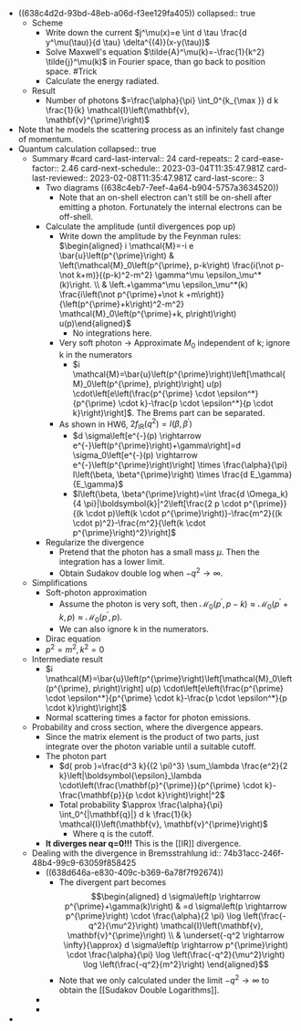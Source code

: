 - ((638c4d2d-93bd-48eb-a06d-f3ee129fa405))
  collapsed:: true
	- Scheme
		- Write down the current $j^\mu(x)=e \int d \tau \frac{d y^\mu(\tau)}{d \tau} \delta^{(4)}(x-y(\tau))$
		- Solve Maxwell's equation $\tilde{A}^\mu(k)=-\frac{1}{k^2} \tilde{j}^\mu(k)$ in Fourier space, than go back to position space. #Trick
		- Calculate the energy radiated.
	- Result
		- Number of photons $=\frac{\alpha}{\pi} \int_0^{k_{\max }} d k \frac{1}{k} \mathcal{I}\left(\mathbf{v}, \mathbf{v}^{\prime}\right)$
- Note that he models the scattering process as an infinitely fast change of momentum.
- Quantum calculation
  collapsed:: true
	- Summary #card
	  card-last-interval:: 24
	  card-repeats:: 2
	  card-ease-factor:: 2.46
	  card-next-schedule:: 2023-03-04T11:35:47.981Z
	  card-last-reviewed:: 2023-02-08T11:35:47.981Z
	  card-last-score:: 3
		- Two diagrams ((638c4eb7-7eef-4a64-b904-5757a3634520))
			- Note that an on-shell electron can't still be on-shell after emitting a photon. Fortunately the internal electrons can be off-shell.
		- Calculate the amplitude (until divergences pop up)
			- Write down the amplitude by the Feynman rules: $\begin{aligned} i \mathcal{M}=-i e \bar{u}\left(p^{\prime}\right) & \left(\mathcal{M}_0\left(p^{\prime}, p-k\right) \frac{i(\not p-\not k+m)}{(p-k)^2-m^2} \gamma^\mu \epsilon_\mu^*(k)\right. \\ & \left.+\gamma^\mu \epsilon_\mu^*(k) \frac{i\left(\not p^{\prime}+\not k +m\right)}{\left(p^{\prime}+k\right)^2-m^2} \mathcal{M}_0\left(p^{\prime}+k, p\right)\right) u(p)\end{aligned}$
				- No integrations here.
			- Very soft photon -> Approximate $M_0$ independent of k; ignore k in the numerators
				- $i \mathcal{M}=\bar{u}\left(p^{\prime}\right)\left[\mathcal{M}_0\left(p^{\prime}, p\right)\right] u(p) \cdot\left[e\left(\frac{p^{\prime} \cdot \epsilon^*}{p^{\prime} \cdot k}-\frac{p \cdot \epsilon^*}{p \cdot k}\right)\right]$.
				   The Brems part can be separated.
			- As shown in HW6, $2 f_{\mathrm{IR}}\left(q^2\right)=I\left(\beta, \beta^{\prime}\right)$
				- $d \sigma\left[e^{-}(p) \rightarrow e^{-}\left(p^{\prime}\right)+\gamma\right]=d \sigma_0\left[e^{-}(p) \rightarrow e^{-}\left(p^{\prime}\right)\right] \times \frac{\alpha}{\pi} I\left(\beta, \beta^{\prime}\right) \times \frac{d E_\gamma}{E_\gamma}$
				- $I\left(\beta, \beta^{\prime}\right)=\int \frac{d \Omega_k}{4 \pi}|\boldsymbol{k}|^2\left[\frac{2 p \cdot p^{\prime}}{(k \cdot p)\left(k \cdot p^{\prime}\right)}-\frac{m^2}{(k \cdot p)^2}-\frac{m^2}{\left(k \cdot p^{\prime}\right)^2}\right]$
		- Regularize the divergence
			- Pretend that the photon has a small mass $\mu$. Then the integration has a lower limit.
			- Obtain Sudakov double log when $-q^2 \to \infty$.
	- Simplifications
		- Soft-photon approximation
			- Assume the photon is very soft, then $\mathcal{M}_0\left(p^{\prime}, p-k\right) \approx \mathcal{M}_0\left(p^{\prime}+k, p\right) \approx \mathcal{M}_0\left(p^{\prime}, p\right)$.
			- We can also ignore k in the numerators.
		- Dirac equation
		- $p^2=m^2, k^2=0$
	- Intermediate result
		- $i \mathcal{M}=\bar{u}\left(p^{\prime}\right)\left[\mathcal{M}_0\left(p^{\prime}, p\right)\right] u(p) \cdot\left[e\left(\frac{p^{\prime} \cdot \epsilon^*}{p^{\prime} \cdot k}-\frac{p \cdot \epsilon^*}{p \cdot k}\right)\right]$
		- Normal scattering times a factor for photon emissions.
	- Probability and cross section, where the divergence appears.
		- Since the matrix element is the product of two parts, just integrate over the photon variable until a suitable cutoff.
		- The photon part
			- $d( prob )=\frac{d^3 k}{(2 \pi)^3} \sum_\lambda \frac{e^2}{2 k}\left|\boldsymbol{\epsilon}_\lambda \cdot\left(\frac{\mathbf{p}^{\prime}}{p^{\prime} \cdot k}-\frac{\mathbf{p}}{p \cdot k}\right)\right|^2$
			- Total probability $\approx \frac{\alpha}{\pi} \int_0^{|\mathbf{q}|} d k \frac{1}{k} \mathcal{I}\left(\mathbf{v}, \mathbf{v}^{\prime}\right)$
				- Where q is the cutoff.
		- **It diverges near q=0!!!** This is the [[IR]] divergence.
	- Dealing with the divergence in Bremsstrahlung
	  id:: 74b31acc-246f-48b4-99c9-63059f858425
		- ((638d646a-e830-409c-b369-6a78f7f92674))
			- The divergent part becomes
			  $$\begin{aligned}
			  d \sigma\left(p \rightarrow p^{\prime}+\gamma(k)\right) & =d \sigma\left(p \rightarrow p^{\prime}\right) \cdot \frac{\alpha}{2 \pi} \log \left(\frac{-q^2}{\mu^2}\right) \mathcal{I}\left(\mathbf{v}, \mathbf{v}^{\prime}\right) \\
			  &  \underset{-q^2 \rightarrow \infty}{\approx} d \sigma\left(p \rightarrow p^{\prime}\right) \cdot \frac{\alpha}{\pi} \log \left(\frac{-q^2}{\mu^2}\right) \log \left(\frac{-q^2}{m^2}\right)
			  \end{aligned}$$
			- Note that we only calculated under the limit $-q^2 \rightarrow \infty$ to obtain the [[Sudakov Double Logarithms]].
		-
		-
-